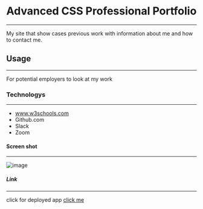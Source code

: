 # Advanced CSS Professional Portfolio
***
My site that show cases previous work with information about me and how to contact me.
## Usage
***
For potential employers to look at my work
### Technologys
***
* www.w3schools.com
* Github.com
* Slack
* Zoom
#### Screen shot
***
![image](/advanced-css-pro-portfolio/assets/images/sitescreenshot.png)
##### Link
***
click for deployed app
[click me](https://lacnoskillz.github.io/advanced-css-pro-portfolio/)
